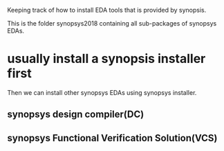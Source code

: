Keeping track of how to install EDA tools that is provided by synopsis.

This is the folder synopsys2018 containing all sub-packages of synopsys EDAs.

# usually install a synopsis installer first
Then we can install other synopsys EDAs using synopsys installer.

## synopsys design compiler(DC)


## synopsys Functional Verification Solution(VCS)
